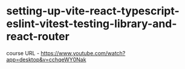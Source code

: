 # setting-up-vite-react-typescript-eslint-vitest-testing-library-and-react-router

course URL - https://www.youtube.com/watch?app=desktop&v=cchqeWY0Nak
